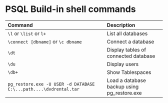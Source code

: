 # PSQL Build-in shell commands

| Command                            | Description                                       |
| :----------------------------------|:--------------------------------------------------|
| `\l` or `\list` or `l+`            | List all databases                                |
| `\connect [dbname]` or `\c dbname` | Connect a database                                |
| `\dt`                              | Display tables of connected database              |
| `\du`                              | Display users                                     |
| `\db+`                             | Show Tablespaces                                  |
|`pg_restore.exe -U USER -d DATABASE C:\...path....\dvdrental.tar`| Load a database backup using pg_restore.exe|